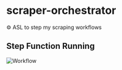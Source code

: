# scraper-orchestrator
⚙️ ASL to step my scraping workflows

## Step Function Running
![Workflow](./public/sf_workflow.gif)
